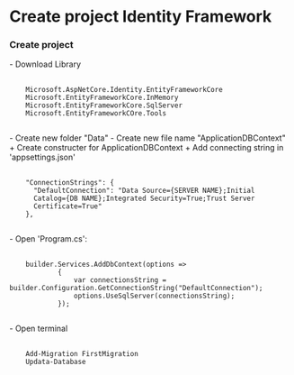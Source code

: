 <h1>Create project Identity Framework</h1>
<h3>Create project</h3>
- Download Library
<pre>
  <code>
    Microsoft.AspNetCore.Identity.EntityFrameworkCore
    Microsoft.EntityFrameworkCore.InMemory    
    Microsoft.EntityFrameworkCore.SqlServer
    Microsoft.EntityFrameworkCOre.Tools
  </code>
</pre>
- Create new folder "Data"
- Create new file name "ApplicationDBContext"
+ Create constructer for ApplicationDBContext
+ Add connecting string in 'appsettings.json'
<pre>
  <code>
    "ConnectionStrings": {
      "DefaultConnection": "Data Source={SERVER NAME};Initial   
      Catalog={DB NAME};Integrated Security=True;Trust Server
      Certificate=True"
    },
  </code>
</pre>
- Open 'Program.cs':
<pre>
  <code>
    builder.Services.AddDbContext<ApplicationDBContext>(options =>
            {
                var connectionsString = builder.Configuration.GetConnectionString("DefaultConnection");
                options.UseSqlServer(connectionsString);
            });
  </code>
</pre>
- Open terminal
<pre>
  <code>
    Add-Migration FirstMigration
    Updata-Database
  </code>
</pre>
